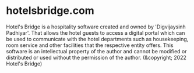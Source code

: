 # hotelsbridge.com
Hotel's Bridge is a hospitality software created and owned by 'Digvijaysinh Padhiyar'. That allows the hotel guests to access a digital portal which can be used to communicate with the hotel departments such as housekeeping, room service and other facilities that the respective entity offers. This software is an intellectual property of the author and cannot be modified or distributed or used without the permission of the author. (&copyright; 2022 Hotel's Bridge)
